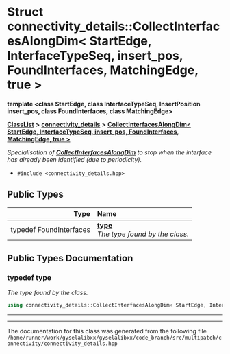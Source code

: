 

# Struct connectivity\_details::CollectInterfacesAlongDim&lt; StartEdge, InterfaceTypeSeq, insert\_pos, FoundInterfaces, MatchingEdge, true &gt;

**template &lt;class StartEdge, class InterfaceTypeSeq, InsertPosition insert\_pos, class FoundInterfaces, class MatchingEdge&gt;**



[**ClassList**](annotated.md) **>** [**connectivity\_details**](namespaceconnectivity__details.md) **>** [**CollectInterfacesAlongDim&lt; StartEdge, InterfaceTypeSeq, insert\_pos, FoundInterfaces, MatchingEdge, true &gt;**](structconnectivity__details_1_1CollectInterfacesAlongDim_3_01StartEdge_00_01InterfaceTypeSeq_00_36879d7a164b5ac728612e4a981c6d65.md)



_Specialisation of_ [_**CollectInterfacesAlongDim**_](structconnectivity__details_1_1CollectInterfacesAlongDim.md) _to stop when the interface has already been identified (due to periodicity)._

* `#include <connectivity_details.hpp>`

















## Public Types

| Type | Name |
| ---: | :--- |
| typedef FoundInterfaces | [**type**](#typedef-type)  <br>_The type found by the class._  |
















































## Public Types Documentation




### typedef type 

_The type found by the class._ 
```C++
using connectivity_details::CollectInterfacesAlongDim< StartEdge, InterfaceTypeSeq, insert_pos, FoundInterfaces, MatchingEdge, true >::type =  FoundInterfaces;
```




<hr>

------------------------------
The documentation for this class was generated from the following file `/home/runner/work/gyselalibxx/gyselalibxx/code_branch/src/multipatch/connectivity/connectivity_details.hpp`

